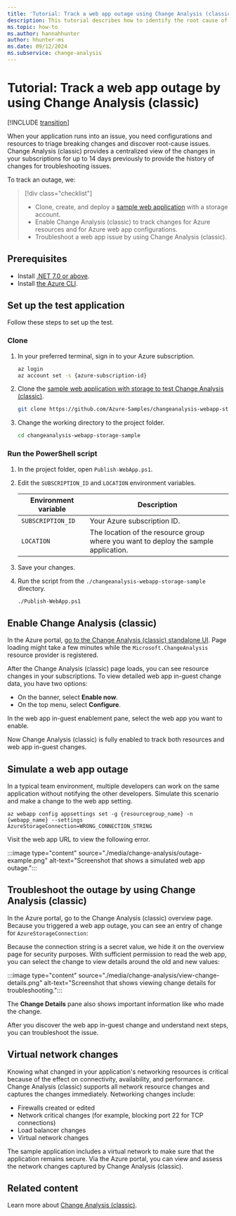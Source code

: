 ```yaml
---
title: 'Tutorial: Track a web app outage using Change Analysis (classic)'
description: This tutorial describes how to identify the root cause of a web app outage by using Azure Monitor Change Analysis (classic).
ms.topic: how-to
ms.author: hannahhunter
author: hhunter-ms
ms.date: 09/12/2024
ms.subservice: change-analysis
---
```


# Tutorial: Track a web app outage by using Change Analysis (classic)

[!INCLUDE [transition](../includes/change/change-analysis-is-moving.md)]

When your application runs into an issue, you need configurations and resources to triage breaking changes and discover root-cause issues. Change Analysis (classic) provides a centralized view of the changes in your subscriptions for up to 14 days previously to provide the history of changes for troubleshooting issues.

To track an outage, we:

> [!div class="checklist"]
> - Clone, create, and deploy a [sample web application](https://github.com/Azure-Samples/changeanalysis-webapp-storage-sample) with a storage account.
> - Enable Change Analysis (classic) to track changes for Azure resources and for Azure web app configurations.
> - Troubleshoot a web app issue by using Change Analysis (classic).

## Prerequisites

- Install [.NET 7.0 or above](https://dotnet.microsoft.com/download). 
- Install [the Azure CLI](/cli/azure/install-azure-cli). 

## Set up the test application

Follow these steps to set up the test.

### Clone

1. In your preferred terminal, sign in to your Azure subscription.

   ```bash
   az login
   az account set -s {azure-subscription-id}
   ```

1. Clone the [sample web application with storage to test Change Analysis (classic)](https://github.com/Azure-Samples/changeanalysis-webapp-storage-sample).

   ```bash
   git clone https://github.com/Azure-Samples/changeanalysis-webapp-storage-sample.git
   ```

1. Change the working directory to the project folder.

   ```bash
   cd changeanalysis-webapp-storage-sample
   ``` 

### Run the PowerShell script

1. In the project folder, open `Publish-WebApp.ps1`.

1. Edit the `SUBSCRIPTION_ID` and `LOCATION` environment variables.

   | Environment variable | Description |
   | -------------------- | ----------- | 
   | `SUBSCRIPTION_ID`    | Your Azure subscription ID. |
   | `LOCATION`           | The location of the resource group where you want to deploy the sample application. |

1. Save your changes.

1. Run the script from the `./changeanalysis-webapp-storage-sample` directory.

    ```bash
    ./Publish-WebApp.ps1
    ```

## Enable Change Analysis (classic)

In the Azure portal, [go to the Change Analysis (classic) standalone UI](./change-analysis-visualizations.md#access-change-analysis-classic-screens). Page loading might take a few minutes while the `Microsoft.ChangeAnalysis` resource provider is registered.

After the Change Analysis (classic) page loads, you can see resource changes in your subscriptions. To view detailed web app in-guest change data, you have two options:

- On the banner, select **Enable now**.
- On the top menu, select **Configure**.

In the web app in-guest enablement pane, select the web app you want to enable.

Now Change Analysis (classic) is fully enabled to track both resources and web app in-guest changes.

## Simulate a web app outage

In a typical team environment, multiple developers can work on the same application without notifying the other developers. Simulate this scenario and make a change to the web app setting.

```azurecli
az webapp config appsettings set -g {resourcegroup_name} -n {webapp_name} --settings AzureStorageConnection=WRONG_CONNECTION_STRING 
```

Visit the web app URL to view the following error.

:::image type="content" source="./media/change-analysis/outage-example.png" alt-text="Screenshot that shows a simulated web app outage.":::

## Troubleshoot the outage by using Change Analysis (classic)

In the Azure portal, go to the Change Analysis (classic) overview page. Because you triggered a web app outage, you can see an entry of change for `AzureStorageConnection`:

Because the connection string is a secret value, we hide it on the overview page for security purposes. With sufficient permission to read the web app, you can select the change to view details around the old and new values:

:::image type="content" source="./media/change-analysis/view-change-details.png" alt-text="Screenshot that shows viewing change details for troubleshooting.":::

The **Change Details** pane also shows important information like who made the change.

After you discover the web app in-guest change and understand next steps, you can troubleshoot the issue.

## Virtual network changes

Knowing what changed in your application's networking resources is critical because of the effect on connectivity, availability, and performance. Change Analysis (classic) supports all network resource changes and captures the changes immediately. Networking changes include:

- Firewalls created or edited
- Network critical changes (for example, blocking port 22 for TCP connections)
- Load balancer changes
- Virtual network changes

The sample application includes a virtual network to make sure that the application remains secure. Via the Azure portal, you can view and assess the network changes captured by Change Analysis (classic).

## Related content

Learn more about [Change Analysis (classic)](./change-analysis.md).
